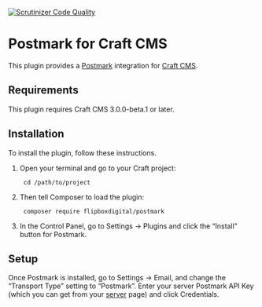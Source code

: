 [![Scrutinizer Code Quality](https://scrutinizer-ci.com/g/flipbox/postmark/badges/quality-score.png?b=master)](https://scrutinizer-ci.com/g/flipbox/postmark/?branch=master)

Postmark for Craft CMS
=====================

This plugin provides a [Postmark](http://www.postmarkapp.com/) integration for [Craft CMS](https://craftcms.com/).


## Requirements

This plugin requires Craft CMS 3.0.0-beta.1 or later.


## Installation

To install the plugin, follow these instructions.

1. Open your terminal and go to your Craft project:

        cd /path/to/project

2. Then tell Composer to load the plugin:

        composer require flipboxdigital/postmark

3. In the Control Panel, go to Settings → Plugins and click the “Install” button for Postmark.

## Setup

Once Postmark is installed, go to Settings → Email, and change the “Transport Type” setting to “Postmark”. Enter your server Postmark API Key (which you can get from your [server](https://account.postmarkapp.com/servers/) page) and click Credentials.

